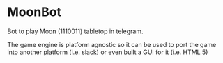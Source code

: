 # MoonBot
Bot to play Moon (1110011) tabletop in telegram.

The game engine is platform agnostic so it can be used to port the game into another platform (i.e. slack) or even built a GUI for it (i.e. HTML 5)
